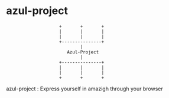 # azul-project
                        +       +       +
                        |       |       |
                        |       |       |
                        +---------------+
                                |
                           Azul-Project
                                |
                        +---------------+
                        |       |       |
                        |       |       |
                        +       +       +

azul-project : Express yourself in amazigh through your browser

